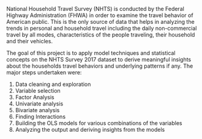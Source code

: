 National Household Travel Survey (NHTS) is conducted by the Federal Highway Administration (FHWA) in order to examine the travel behavior of American public. This is the only source of data that helps in
analyzing the trends in personal and household travel including the daily non-commercial travel by all
modes, characteristics of the people traveling, their household and their vehicles.

The goal of this project is to apply model techniques and statistical concepts on the NHTS Survey 2017 dataset to derive meaningful insights about the households travel behaviors and underlying patterns if any. The major steps undertaken were:
1. Data cleaning and exploration
2. Variable selection
3. Factor Analysis
3. Univariate analysis
4. Bivariate analysis
5. Finding Interactions
5. Building the OLS models for various combinations of the variables
6. Analyzing the output and deriving insights from the models
